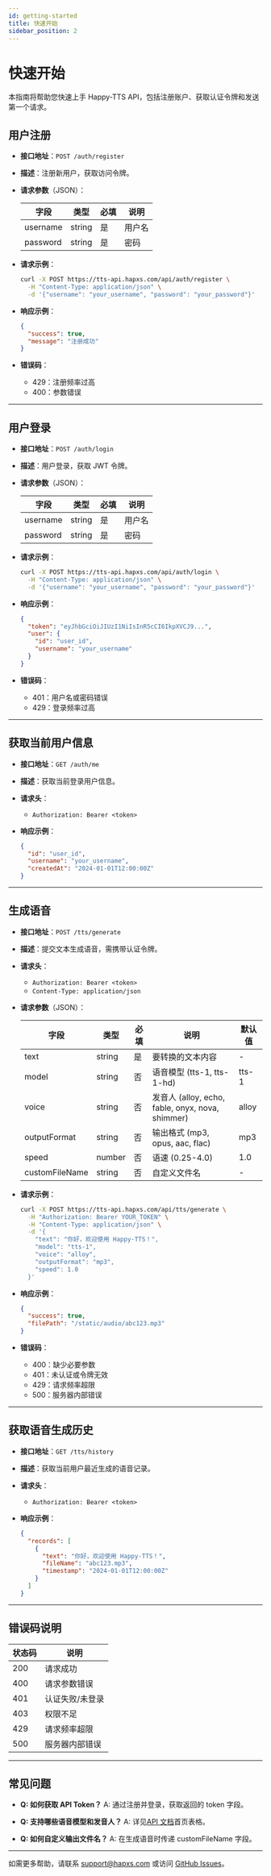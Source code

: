 ```yaml
---
id: getting-started
title: 快速开始
sidebar_position: 2
---
```


# 快速开始

本指南将帮助您快速上手 Happy-TTS API，包括注册账户、获取认证令牌和发送第一个请求。

## 用户注册

- **接口地址**：`POST /auth/register`
- **描述**：注册新用户，获取访问令牌。
- **请求参数**（JSON）：

  | 字段     | 类型   | 必填 | 说明   |
  | -------- | ------ | ---- | ------ |
  | username | string | 是   | 用户名 |
  | password | string | 是   | 密码   |

- **请求示例**：

  ```bash
  curl -X POST https://tts-api.hapxs.com/api/auth/register \
    -H "Content-Type: application/json" \
    -d '{"username": "your_username", "password": "your_password"}'
  ```

- **响应示例**：

  ```json
  {
    "success": true,
    "message": "注册成功"
  }
  ```

- **错误码**：
  - 429：注册频率过高
  - 400：参数错误

---

## 用户登录

- **接口地址**：`POST /auth/login`
- **描述**：用户登录，获取 JWT 令牌。
- **请求参数**（JSON）：

  | 字段     | 类型   | 必填 | 说明   |
  | -------- | ------ | ---- | ------ |
  | username | string | 是   | 用户名 |
  | password | string | 是   | 密码   |

- **请求示例**：

  ```bash
  curl -X POST https://tts-api.hapxs.com/api/auth/login \
    -H "Content-Type: application/json" \
    -d '{"username": "your_username", "password": "your_password"}'
  ```

- **响应示例**：

  ```json
  {
    "token": "eyJhbGciOiJIUzI1NiIsInR5cCI6IkpXVCJ9...",
    "user": {
      "id": "user_id",
      "username": "your_username"
    }
  }
  ```

- **错误码**：
  - 401：用户名或密码错误
  - 429：登录频率过高

---

## 获取当前用户信息

- **接口地址**：`GET /auth/me`
- **描述**：获取当前登录用户信息。
- **请求头**：

  - `Authorization: Bearer <token>`

- **响应示例**：

  ```json
  {
    "id": "user_id",
    "username": "your_username",
    "createdAt": "2024-01-01T12:00:00Z"
  }
  ```

---

## 生成语音

- **接口地址**：`POST /tts/generate`
- **描述**：提交文本生成语音，需携带认证令牌。
- **请求头**：

  - `Authorization: Bearer <token>`
  - `Content-Type: application/json`

- **请求参数**（JSON）：

  | 字段           | 类型   | 必填 | 说明                                             | 默认值 |
  | -------------- | ------ | ---- | ------------------------------------------------ | ------ |
  | text           | string | 是   | 要转换的文本内容                                 | -      |
  | model          | string | 否   | 语音模型 (tts-1, tts-1-hd)                       | tts-1  |
  | voice          | string | 否   | 发音人 (alloy, echo, fable, onyx, nova, shimmer) | alloy  |
  | outputFormat   | string | 否   | 输出格式 (mp3, opus, aac, flac)                  | mp3    |
  | speed          | number | 否   | 语速 (0.25-4.0)                                  | 1.0    |
  | customFileName | string | 否   | 自定义文件名                                     | -      |

- **请求示例**：

  ```bash
  curl -X POST https://tts-api.hapxs.com/api/tts/generate \
    -H "Authorization: Bearer YOUR_TOKEN" \
    -H "Content-Type: application/json" \
    -d '{
      "text": "你好，欢迎使用 Happy-TTS！",
      "model": "tts-1",
      "voice": "alloy",
      "outputFormat": "mp3",
      "speed": 1.0
    }'
  ```

- **响应示例**：

  ```json
  {
    "success": true,
    "filePath": "/static/audio/abc123.mp3"
  }
  ```

- **错误码**：
  - 400：缺少必要参数
  - 401：未认证或令牌无效
  - 429：请求频率超限
  - 500：服务器内部错误

---

## 获取语音生成历史

- **接口地址**：`GET /tts/history`
- **描述**：获取当前用户最近生成的语音记录。
- **请求头**：

  - `Authorization: Bearer <token>`

- **响应示例**：

  ```json
  {
    "records": [
      {
        "text": "你好，欢迎使用 Happy-TTS！",
        "fileName": "abc123.mp3",
        "timestamp": "2024-01-01T12:00:00Z"
      }
    ]
  }
  ```

---

## 错误码说明

| 状态码 | 说明            |
| ------ | --------------- |
| 200    | 请求成功        |
| 400    | 请求参数错误    |
| 401    | 认证失败/未登录 |
| 403    | 权限不足        |
| 429    | 请求频率超限    |
| 500    | 服务器内部错误  |

---

## 常见问题

- **Q: 如何获取 API Token？**
  A: 通过注册并登录，获取返回的 token 字段。

- **Q: 支持哪些语音模型和发音人？**
  A: 详见[API 文档](/docs/intro)首页表格。

- **Q: 如何自定义输出文件名？**
  A: 在生成语音时传递 customFileName 字段。

---

如需更多帮助，请联系 support@hapxs.com 或访问 [GitHub Issues](https://github.com/hapxscom/happy-tts/issues)。
